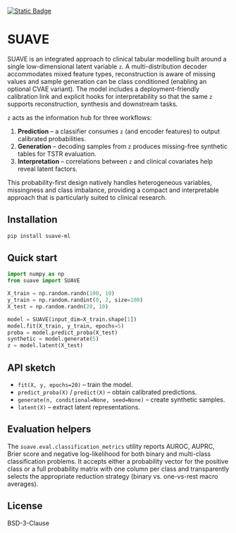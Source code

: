 [![Static Badge](https://img.shields.io/badge/%E5%88%87%E6%8D%A2-%E4%B8%AD%E6%96%87%E7%89%88%E8%AF%B4%E6%98%8E%E6%96%87%E6%A1%A3-1082C3?style=flat)](使用说明-中文版.md)

# SUAVE

SUAVE is an integrated approach to clinical tabular modelling built around a
single low-dimensional latent variable ``z``. A multi-distribution decoder
accommodates mixed feature types, reconstruction is aware of missing values and
sample generation can be class conditioned (enabling an optional CVAE variant).
The model includes a deployment-friendly calibration link and explicit hooks for
interpretability so that the same ``z`` supports reconstruction, synthesis and
downstream tasks.

``z`` acts as the information hub for three workflows:

1. **Prediction** – a classifier consumes ``z`` (and encoder features) to output
   calibrated probabilities.
2. **Generation** – decoding samples from ``z`` produces missing-free synthetic
   tables for TSTR evaluation.
3. **Interpretation** – correlations between ``z`` and clinical covariates help
   reveal latent factors.

This probability-first design natively handles heterogeneous variables,
missingness and class imbalance, providing a compact and interpretable approach
that is particularly suited to clinical research.

## Installation

```bash
pip install suave-ml
```

## Quick start

```python
import numpy as np
from suave import SUAVE

X_train = np.random.randn(100, 10)
y_train = np.random.randint(0, 2, size=100)
X_test = np.random.randn(20, 10)

model = SUAVE(input_dim=X_train.shape[1])
model.fit(X_train, y_train, epochs=5)
proba = model.predict_proba(X_test)
synthetic = model.generate(5)
z = model.latent(X_test)
```

## API sketch

* ``fit(X, y, epochs=20)`` – train the model.
* ``predict_proba(X)`` / ``predict(X)`` – obtain calibrated predictions.
* ``generate(n, conditional=None, seed=None)`` – create synthetic samples.
* ``latent(X)`` – extract latent representations.

## Evaluation helpers

The ``suave.eval.classification_metrics`` utility reports AUROC, AUPRC, Brier
score and negative log-likelihood for both binary and multi-class classification
problems. It accepts either a probability vector for the positive class or a
full probability matrix with one column per class and transparently selects the
appropriate reduction strategy (binary vs. one-vs-rest macro averages).

## License

BSD-3-Clause
